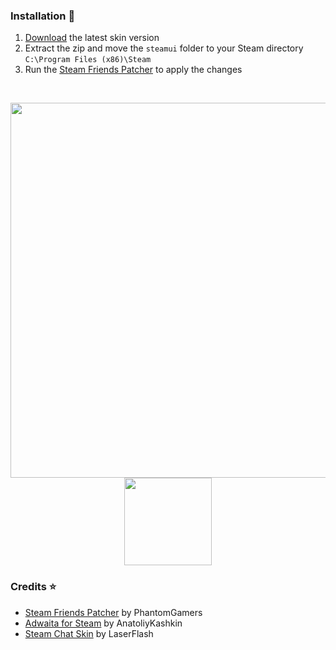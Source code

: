 ### Installation 💾
1. [Download](https://github.com/BXZ1/Steam-Skin/archive/master.zip) the latest skin version
2. Extract the zip and move the `steamui` folder to your Steam directory `C:\Program Files (x86)\Steam`
4. Run the [Steam Friends Patcher](https://github.com/PhantomGamers/SFP/releases/latest) to apply the changes

<br>
<p align="center">
<img src="https://raw.githubusercontent.com/tkashkin/Adwaita-for-Steam/master/screenshot.png" width="600"/>
<img src="https://i.imgur.com/jxaps8W.png" width="140"/>
</p>

### Credits ⭐
* [Steam Friends Patcher](https://github.com/PhantomGamers/SFP) by PhantomGamers
* [Adwaita for Steam](https://github.com/tkashkin/Adwaita-for-Steam) by AnatoliyKashkin
* [Steam Chat Skin](https://github.com/LaserFlash/steam-chat-skin) by LaserFlash
